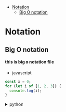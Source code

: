 <!-- START doctoc generated TOC please keep comment here to allow auto update -->
<!-- DON'T EDIT THIS SECTION, INSTEAD RE-RUN doctoc TO UPDATE -->


- [Notation](#notation)
  - [Big O notation](#big-o-notation)

<!-- END doctoc generated TOC please keep comment here to allow auto update -->

# Notation

## Big O notation

#### this is big o notation file

- javascript

```javascript
const x = 0;
for (let i of [1, 2, 3]) {
  console.log(i);
}
```

<details><summary>python</summary>
<code>

```python
##hidden
x=[1,2,3]
for i in x:
    print(i)
```

</code>
</details>
